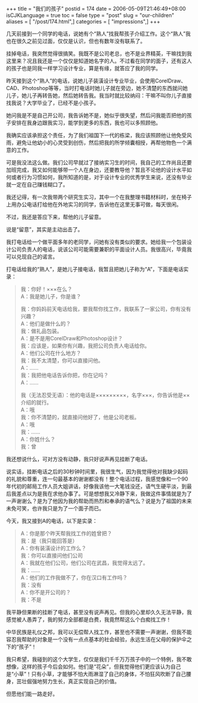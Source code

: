 +++
title = "我们的孩子"
postid = 174
date = 2006-05-09T21:46:49+08:00
isCJKLanguage = true
toc = false
type = "post"
slug = "our-children"
aliases = [ "/post/174.html",]
categories = [ "impressions",]
+++


几天前接到一个同学的电话，说她有个“熟人”找我帮孩子介绍工作。这个“熟人”我也在很久之前见过面，仅仅是认识，但也有数年没有联系了。

挂掉电话，我突然觉得很搞笑。我既不是公司老总，也不是业界精英，干嘛找到我这里来？况且我还是一个仅仅是知道她名字的人。不过看在同学的面子，还有这人的孩子也是同我一样学习设计专业，算是有缘，就答应了我的同学。

<!--more-->

昨天接到这个“熟人”的电话，说她儿子装潢设计专业毕业，会使用CorelDraw、CAD、Photoshop等等，当时打电话时她儿子就在旁边，她不清楚的东西就问她儿子，她儿子再转告她，然后她转告我。我当时就比较纳闷：干嘛不叫你儿子直接找我说？大学毕业了，已经不是小孩子。

她问我是不是自己开公司，我告诉她不是，她似乎很失望，然后问我能否把他的孩子安排在我身边跟我实习，能学到更多的东西，我也可以多照顾他。

我确实应该承担这个责任，为了我们祖国下一代的栋梁，我应该照顾他让他免受风雨，避免让他幼小的心灵受到创伤，然后把我的所学倾囊相授，再帮他物色一个满意的工作。

可是我没法这么做。我们公司早就过了接纳实习生的时间，我自己的工作尚且还要加班完成，我又如何能够带一个人在身边，还要教导他？暂且不论他的设计水平如何或者行为习惯如何，我所知道的是，对于设计专业的优秀学生来说，还没有毕业就一定在自己赚钱糊口了。

我还记得，有一次我带两个研究生实习，其中一个在我整理书籍材料时，坐在椅子上用办公电话打给他在外地实习的同学，告诉他在这里无事可做，每天很闲。

不过，我还是答应下来，帮他的儿子留意。

说是“留意”，其实是主动出击了。

我打电话给一个做平面多年的老同学，问她有没有类似的要求。她给我一个包装设计公司负责人的电话，说该公司可能需要兼职的平面设计人员。我很高兴，毕竟我可以兑现自己的诺言。

打电话给我的“熟人”，是她儿子接电话，我暂且把她儿子称为“A”，下面是电话实录：

> 我：你好！×××在么？  
>  A：我是她儿子，你是谁？  
>
> 我：你妈妈前天电话给我，要我帮你找工作，我联系了一家公司，你有没有兴趣？  
>  A：他们是做什么的？  
>  我：做礼品包装。  
>  A：是不是用CorelDraw和Photoshop设计？  
>  我：应该是，如果你有兴趣，我把公司负责人电话给你。  
>  A：他们公司在什么地方？  
>  我：我不太清楚，你可以直接问他。  
>  A：......  
>  我：我把他电话告诉你把，你在记吗？  
>  A：......  
>
> 我（无法忍受无语）：他的电话是×××××××××，名字×××，你告诉他是××介绍的就行。  
>  A：哦  
>  我：你不清楚的，就直接问他好了，他是公司老板。  
>  A：哦  
>  我：......  
>  A：你姓什么？  
>  我：曾

我还想说什么，可对方没有动静，我只好说声再见挂断了电话。

说实话，挂断电话之后的30秒钟时间里，我很生气，因为我觉得他对我缺少起码的礼貌和尊重，连一句最基本的谢谢都没有！整个电话过程，我感觉像和一个90年代初的邮局工作人员大姐讲话，好像我该他一大笔钱没还，语气生硬平淡，到最后我差点以为是我在求他办事了。可是想想我又冷静下来，我做这件事情就是为了一声谢谢么？是为了他因为我的帮助而热烈和奉承的语气么？说是为了祖国的未来未免可笑，也许我只是为了一个面子而已。

今天，我又接到A的电话，以下是实录：

> A：你是那个昨天帮我找工作的姓曾把？  
>  我：是（我只能回答是）  
>  A：你有装潢设计的工作么？  
>  我：你可以直接问他们公司  
>  A：我就在他们公司，他们公司在武昌，我觉得太远了。  
>  我：......  
>  A：他们的工作我做不了，你在汉口有工作吗？  
>  我：没有  
>  A：你不是开公司的？  
>  我：不是

我平静但果断的挂断了电话，甚至没有说声再见。但我的心里却久久无法平静，我感觉被人愚弄了，我的努力全部都是白费，我竟然帮这么个白痴找工作！

中华民族是礼仪之邦，我可以无偿帮人找工作，甚至也不需要一声谢谢，但我不能容忍我帮助的对象是一个没有一点点基本的社会经验，永远生活在父母的保护伞之下的“孩子”！

我只希望，我碰到的这个大学生，仅仅是我们千千万万孩子中的一个特例，我不敢想像，这样的孩子今后会如何。他们是“花朵”，但我觉得他们更应该认为自己是“小草”！只有小草，才能够不怕大雨淋湿了自己的身体，不怕狂风吹断了自己腰身，茁壮倔强地努力生长，真正实现自己的价值。

但愿他们能一路走好。

